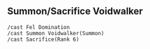 ## Summon/Sacrifice Voidwalker
```
/cast Fel Domination
/cast Summon Voidwalker(Summon)
/cast Sacrifice(Rank 6)
```